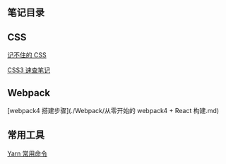 ## 笔记目录

## CSS

[记不住的 CSS](./CSS/记不住的CSS.md)

[CSS3 速查笔记](./CSS/CSS3速查笔记.md)

## Webpack

[webpack4 搭建步骤](./Webpack/从零开始的 webpack4 + React 构建.md)

## 常用工具

[Yarn 常用命令](./常用工具/Yarn.md)
